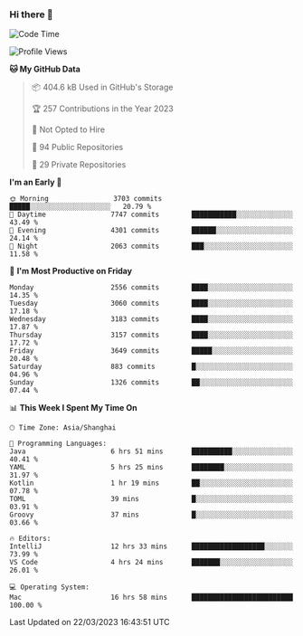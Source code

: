 ### Hi there 👋

<!--
**qbosen/qbosen** is a ✨ _special_ ✨ repository because its `README.md` (this file) appears on your GitHub profile.

Here are some ideas to get you started:

- 🔭 I’m currently working on ...
- 🌱 I’m currently learning ...
- 👯 I’m looking to collaborate on ...
- 🤔 I’m looking for help with ...
- 💬 Ask me about ...
- 📫 How to reach me: ...
- 😄 Pronouns: ...
- ⚡ Fun fact: ...
-->

<!--START_SECTION:waka-->
![Code Time](http://img.shields.io/badge/Code%20Time-1%2C216%20hrs%209%20mins-blue)

![Profile Views](http://img.shields.io/badge/Profile%20Views-1-blue)

**🐱 My GitHub Data** 

> 📦 404.6 kB Used in GitHub's Storage 
 > 
> 🏆 257 Contributions in the Year 2023
 > 
> 🚫 Not Opted to Hire
 > 
> 📜 94 Public Repositories 
 > 
> 🔑 29 Private Repositories 
 > 
**I'm an Early 🐤** 

```text
🌞 Morning                3703 commits        █████░░░░░░░░░░░░░░░░░░░░   20.79 % 
🌆 Daytime                7747 commits        ███████████░░░░░░░░░░░░░░   43.49 % 
🌃 Evening                4301 commits        ██████░░░░░░░░░░░░░░░░░░░   24.14 % 
🌙 Night                  2063 commits        ███░░░░░░░░░░░░░░░░░░░░░░   11.58 % 
```
📅 **I'm Most Productive on Friday** 

```text
Monday                   2556 commits        ████░░░░░░░░░░░░░░░░░░░░░   14.35 % 
Tuesday                  3060 commits        ████░░░░░░░░░░░░░░░░░░░░░   17.18 % 
Wednesday                3183 commits        ████░░░░░░░░░░░░░░░░░░░░░   17.87 % 
Thursday                 3157 commits        ████░░░░░░░░░░░░░░░░░░░░░   17.72 % 
Friday                   3649 commits        █████░░░░░░░░░░░░░░░░░░░░   20.48 % 
Saturday                 883 commits         █░░░░░░░░░░░░░░░░░░░░░░░░   04.96 % 
Sunday                   1326 commits        ██░░░░░░░░░░░░░░░░░░░░░░░   07.44 % 
```


📊 **This Week I Spent My Time On** 

```text
🕑︎ Time Zone: Asia/Shanghai

💬 Programming Languages: 
Java                     6 hrs 51 mins       ██████████░░░░░░░░░░░░░░░   40.41 % 
YAML                     5 hrs 25 mins       ████████░░░░░░░░░░░░░░░░░   31.97 % 
Kotlin                   1 hr 19 mins        ██░░░░░░░░░░░░░░░░░░░░░░░   07.78 % 
TOML                     39 mins             █░░░░░░░░░░░░░░░░░░░░░░░░   03.91 % 
Groovy                   37 mins             █░░░░░░░░░░░░░░░░░░░░░░░░   03.66 % 

🔥 Editors: 
IntelliJ                 12 hrs 33 mins      ██████████████████░░░░░░░   73.99 % 
VS Code                  4 hrs 24 mins       ███████░░░░░░░░░░░░░░░░░░   26.01 % 

💻 Operating System: 
Mac                      16 hrs 58 mins      █████████████████████████   100.00 % 
```


 Last Updated on 22/03/2023 16:43:51 UTC
<!--END_SECTION:waka-->
